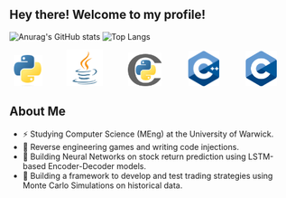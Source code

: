 ## Hey there! Welcome to my profile!

![Anurag's GitHub stats](https://github-readme-stats.vercel.app/api?username=Le-o-n&show_icons=true&rank_icon=github) ![Top Langs](https://github-readme-stats.vercel.app/api/top-langs/?username=Le-o-n&hide_progress=false)
<div>&nbsp;
    <img src="python.png" alt="Python" width="50"/> 
    &nbsp;&nbsp;&nbsp;&nbsp;&nbsp;&nbsp;&nbsp;&nbsp;&nbsp;
    <img src="java.png" alt="Java" width="65"/>
    &nbsp;&nbsp;&nbsp;&nbsp;&nbsp;&nbsp;&nbsp;&nbsp;&nbsp;
    <img src="cython.png" alt="Cython" width="60"/> 
    &nbsp;&nbsp;&nbsp;&nbsp;&nbsp;&nbsp;&nbsp;&nbsp;&nbsp;&nbsp;
    <img src="cpp.png" alt="C++" width="55"/>
    &nbsp;&nbsp;&nbsp;&nbsp;&nbsp;&nbsp;&nbsp;&nbsp;&nbsp;&nbsp;
    <img src="c.png" alt="C" width="55"/>
</div>

## About Me
- ⚡ Studying Computer Science (MEng) at the University of Warwick.
- 🐍 Reverse engineering games and writing code injections.
- 🔭 Building Neural Networks on stock return prediction using LSTM-based Encoder-Decoder models.
- 📙 Building a framework to develop and test trading strategies using Monte Carlo Simulations on historical data.
